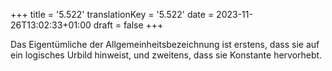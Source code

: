 +++
title = '5.522'
translationKey = '5.522'
date = 2023-11-26T13:02:33+01:00
draft = false
+++

Das Eigentümliche der Allgemeinheitsbezeichnung ist erstens, dass sie auf ein logisches Urbild hinweist, und zweitens, dass sie Konstante hervorhebt.
